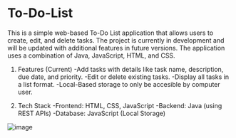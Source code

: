 # To-Do-List
This is a simple web-based To-Do List application that allows users to create, edit, and delete tasks. The project is currently in development and will be updated with additional features in future versions. The application uses a combination of Java, JavaScript, HTML, and CSS.

1. Features (Current)
-Add tasks with details like task name, description, due date, and priority.
-Edit or delete existing tasks.
-Display all tasks in a list format.
-Local-Based storage to only be accesible by computer user.

2. Tech Stack
-Frontend: HTML, CSS, JavaScript
-Backend: Java (using REST APIs)
-Database: JavaScript (Local Storage)


![image](https://github.com/user-attachments/assets/27357c93-5cbf-4cc9-9d3e-5eee372933f0)
